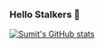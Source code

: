 ### Hello Stalkers 👋


[![Sumit's GitHub stats](https://github-readme-stats.vercel.app/api?username=unreasonable2003&show_icons=true&theme=radical)](https://github.com/anuraghazra/github-readme-stats)
<!--
**unreasonable2003/unreasonable2003** is a ✨ _special_ ✨ repository because its `README.md` (this file) appears on your GitHub profile.

Here are some ideas to get you started:

- 🔭 I’m currently working on ...
- 🌱 I’m currently learning ...
- 👯 I’m looking to collaborate on ...
- 🤔 I’m looking for help with ...
- 💬 Ask me about ...
- 📫 How to reach me: ...
- 😄 Pronouns: ...
- ⚡ Fun fact: ...
-->
